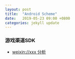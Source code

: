 ```yaml
---
layout: post
title:  "Android Scheme"
date:   2019-05-23 09:00 +0800
categories: jekyll update
---
```


### 游戏渠道SDK
- [weixin://xxx 分析](https://www.jianshu.com/p/977ad259124f)